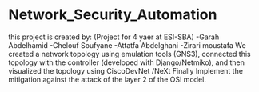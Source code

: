 # Network_Security_Automation
this project is created by: (Project for 4 yaer at ESI-SBA)
-Garah Abdelhamid
-Chelouf Soufyane
-Attatfa Abdelghani
-Zirari moustafa
We created a network topology using emulation tools (GNS3), connected this topology with the controller (developed with Django/Netmiko), and then visualized the topology using CiscoDevNet /NeXt Finally Implement the mitigation against the attack of the layer 2 of the OSI model.
